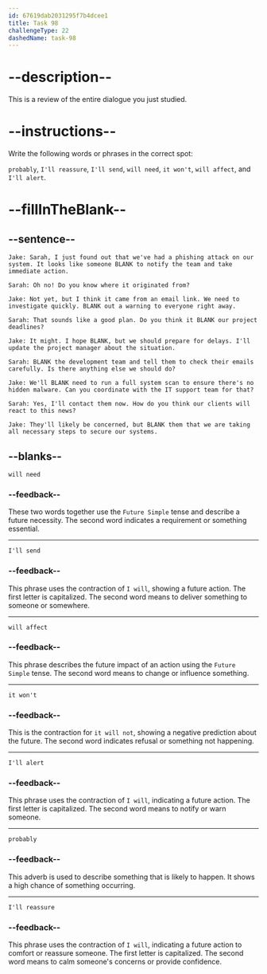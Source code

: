 ```yaml
---
id: 67619dab2031295f7b4dcee1
title: Task 98
challengeType: 22
dashedName: task-98
---
```

<!-- REVIEW -->

# --description--

This is a review of the entire dialogue you just studied.

# --instructions--

Write the following words or phrases in the correct spot:

`probably`, `I'll reassure`, `I'll send`, `will need`, `it won't`, `will affect`, and `I'll alert`.

# --fillInTheBlank--

## --sentence--

`Jake: Sarah, I just found out that we've had a phishing attack on our system. It looks like someone BLANK to notify the team and take immediate action.`

`Sarah: Oh no! Do you know where it originated from?`

`Jake: Not yet, but I think it came from an email link. We need to investigate quickly. BLANK out a warning to everyone right away.`

`Sarah: That sounds like a good plan. Do you think it BLANK our project deadlines?`

`Jake: It might. I hope BLANK, but we should prepare for delays. I'll update the project manager about the situation.`

`Sarah: BLANK the development team and tell them to check their emails carefully. Is there anything else we should do?`

`Jake: We'll BLANK need to run a full system scan to ensure there's no hidden malware. Can you coordinate with the IT support team for that?`

`Sarah: Yes, I'll contact them now. How do you think our clients will react to this news?`

`Jake: They'll likely be concerned, but BLANK them that we are taking all necessary steps to secure our systems.`

## --blanks--

`will need`

### --feedback--

These two words together use the `Future Simple` tense and describe a future necessity. The second word indicates a requirement or something essential.

---

`I'll send`

### --feedback--

This phrase uses the contraction of `I will`, showing a future action. The first letter is capitalized. The second word means to deliver something to someone or somewhere.

---

`will affect`

### --feedback--

This phrase describes the future impact of an action using the `Future Simple` tense. The second word means to change or influence something.

---

`it won't`

### --feedback--

This is the contraction for `it will not`, showing a negative prediction about the future. The second word indicates refusal or something not happening.

---

`I'll alert`

### --feedback--

This phrase uses the contraction of `I will`, indicating a future action. The first letter is capitalized. The second word means to notify or warn someone.

---

`probably`

### --feedback--

This adverb is used to describe something that is likely to happen. It shows a high chance of something occurring.

---

`I'll reassure`

### --feedback--

This phrase uses the contraction of `I will`, indicating a future action to comfort or reassure someone. The first letter is capitalized. The second word means to calm someone's concerns or provide confidence.

